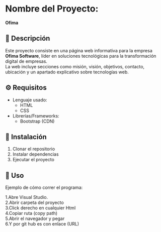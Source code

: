 # Nombre del Proyecto:
**Ofima**

## 📖 Descripción
Este proyecto consiste en una página web informativa para la empresa **Ofima Software**, líder en soluciones tecnológicas para la transformación digital de empresas.  
La web incluye secciones como misión, visión, objetivos, contacto, ubicación y un apartado explicativo sobre tecnologías web.

## ⚙️ Requisitos
- Lenguaje usado:  
  - HTML  
  - CSS  
- Librerías/Frameworks:  
  - Bootstrap (CDN)  

## 🚀 Instalación
1. Clonar el repositorio
2. Instalar dependencias
3. Ejecutar el proyecto

## 📌 Uso

Ejemplo de cómo correr el programa:

1.Abre Visual Studio.<br>
2.Abrir carpeta del proyecto<br>
3.Click derecho en cualquier Html<br>
4.Copiar ruta (copy path)<br>
5.Abrir el navegador y pegar<br>
6.Y por git hub es con enlace (URL)<br>
